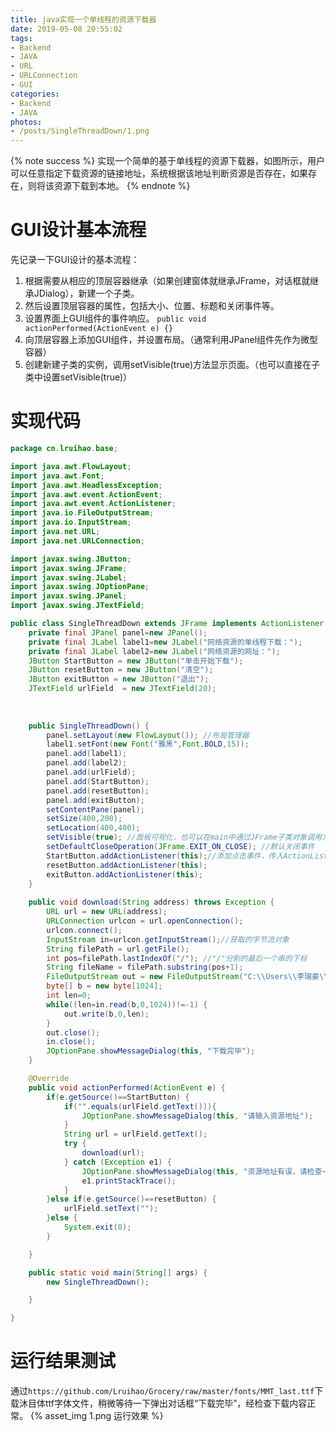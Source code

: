 ```yaml
---
title: java实现一个单线程的资源下载器
date: 2019-05-08 20:55:02
tags:
- Backend
- JAVA
- URL
- URLConnection
- GUI
categories:
- Backend
- JAVA
photos:
- /posts/SingleThreadDown/1.png
---
```



{% note success %}
实现一个简单的基于单线程的资源下载器，如图所示，用户可以任意指定下载资源的链接地址，系统根据该地址判断资源是否存在，如果存在，则将该资源下载到本地。
{% endnote %}


<!--more-->

# GUI设计基本流程
先记录一下GUI设计的基本流程：
1. 根据需要从相应的顶层容器继承（如果创建窗体就继承JFrame，对话框就继承JDialog），新建一个子类。
2. 然后设置顶层容器的属性，包括大小、位置、标题和关闭事件等。
3. 设置界面上GUI组件的事件响应。 `public void actionPerformed(ActionEvent e) {}`
4. 向顶层容器上添加GUI组件，并设置布局。（通常利用JPanel组件先作为微型容器）
5. 创建新建子类的实例，调用setVisible(true)方法显示页面。（也可以直接在子类中设置setVisible(true)）

# 实现代码

```java
package cn.lruihao.base;

import java.awt.FlowLayout;
import java.awt.Font;
import java.awt.HeadlessException;
import java.awt.event.ActionEvent;
import java.awt.event.ActionListener;
import java.io.FileOutputStream;
import java.io.InputStream;
import java.net.URL;
import java.net.URLConnection;

import javax.swing.JButton;
import javax.swing.JFrame;
import javax.swing.JLabel;
import javax.swing.JOptionPane;
import javax.swing.JPanel;
import javax.swing.JTextField;

public class SingleThreadDown extends JFrame implements ActionListener {
	private final JPanel panel=new JPanel();
	private final JLabel label1=new JLabel("网络资源的单线程下载：");
	private final JLabel label2=new JLabel("网络资源的网址：");
	JButton StartButton = new JButton("单击开始下载");
	JButton resetButton = new JButton("清空");
	JButton exitButton = new JButton("退出");
	JTextField urlField  = new JTextField(20);
	
	
	
	public SingleThreadDown() {
		panel.setLayout(new FlowLayout()); //布局管理器
		label1.setFont(new Font("雅黑",Font.BOLD,15));
		panel.add(label1);
		panel.add(label2);
		panel.add(urlField);
		panel.add(StartButton);
		panel.add(resetButton);
		panel.add(exitButton);
		setContentPane(panel);
		setSize(400,200);
		setLocation(400,400);
		setVisible(true); //面板可视化，也可以在main中通过JFrame子类对象调用方法设置
		setDefaultCloseOperation(JFrame.EXIT_ON_CLOSE); //默认关闭事件
		StartButton.addActionListener(this);//添加点击事件，传入ActionListener对象，由于子类继承了ActionListener接口，所以this
		resetButton.addActionListener(this);
		exitButton.addActionListener(this);
	}
	
	public void download(String address) throws Exception {
		URL url = new URL(address);
		URLConnection urlcon = url.openConnection();
		urlcon.connect();
		InputStream in=urlcon.getInputStream();//获取的字节流对象
		String filePath = url.getFile();
		int pos=filePath.lastIndexOf("/"); //"/"分割的最后一个串的下标
		String fileName = filePath.substring(pos+1);
		FileOutputStream out = new FileOutputStream("C:\\Users\\李瑞豪\\Desktop\\"+fileName);
		byte[] b = new byte[1024];
		int len=0;
		while((len=in.read(b,0,1024))!=-1) {
			out.write(b,0,len);
		}
		out.close();
		in.close();
		JOptionPane.showMessageDialog(this, "下载完毕");
	}

	@Override
	public void actionPerformed(ActionEvent e) {
		if(e.getSource()==StartButton) {
			if("".equals(urlField.getText())){
				JOptionPane.showMessageDialog(this, "请输入资源地址");
			}
			String url = urlField.getText();
			try {
				download(url);
			} catch (Exception e1) {
				JOptionPane.showMessageDialog(this, "资源地址有误，请检查~");
				e1.printStackTrace();
			}
		}else if(e.getSource()==resetButton) {
			urlField.setText("");
		}else {
			System.exit(0);
		}

	}

	public static void main(String[] args) {
		new SingleThreadDown();

	}

}
```

# 运行结果测试
通过`https://github.com/Lruihao/Grocery/raw/master/fonts/MMT_last.ttf`下载沐目体ttf字体文件，稍微等待一下弹出对话框“下载完毕”，经检查下载内容正常。
{% asset_img 1.png 运行效果 %}